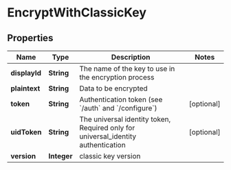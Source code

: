 

# EncryptWithClassicKey

## Properties

Name | Type | Description | Notes
------------ | ------------- | ------------- | -------------
**displayId** | **String** | The name of the key to use in the encryption process | 
**plaintext** | **String** | Data to be encrypted | 
**token** | **String** | Authentication token (see &#x60;/auth&#x60; and &#x60;/configure&#x60;) |  [optional]
**uidToken** | **String** | The universal identity token, Required only for universal_identity authentication |  [optional]
**version** | **Integer** | classic key version | 




